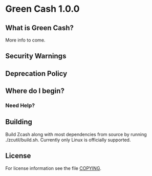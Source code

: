 Green Cash 1.0.0
=============

What is Green Cash?
--------------

More info to come.

Security Warnings
-----------------



Deprecation Policy
------------------


Where do I begin?
-----------------


### Need Help?



Building
--------

Build Zcash along with most dependencies from source by running
./zcutil/build.sh. Currently only Linux is officially supported.

License
-------

For license information see the file [COPYING](COPYING).
